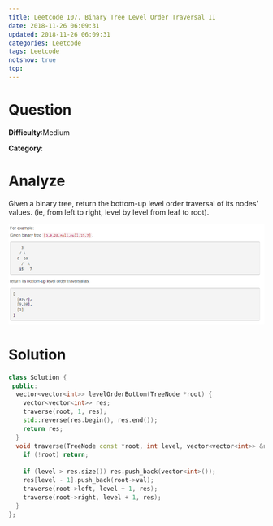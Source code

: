 ```yaml
---
title: Leetcode 107. Binary Tree Level Order Traversal II
date: 2018-11-26 06:09:31
updated: 2018-11-26 06:09:31
categories: Leetcode
tags: Leetcode
notshow: true
top:
---
```


# Question

**Difficulty**:Medium

**Category**:

<!-- more -->

# Analyze

Given a binary tree, return the bottom-up level order traversal of its nodes' values. (ie, from left to right, level by level from leaf to root).

![](/images/in-post/leetcode/2018-11-26-00-23-11.png)

# Solution

```cpp
class Solution {
 public:
  vector<vector<int>> levelOrderBottom(TreeNode *root) {
    vector<vector<int>> res;
    traverse(root, 1, res);
    std::reverse(res.begin(), res.end());
    return res;
  }
  void traverse(TreeNode const *root, int level, vector<vector<int>> &res) {
    if (!root) return;

    if (level > res.size()) res.push_back(vector<int>());
    res[level - 1].push_back(root->val);
    traverse(root->left, level + 1, res);
    traverse(root->right, level + 1, res);
  }
};
```
